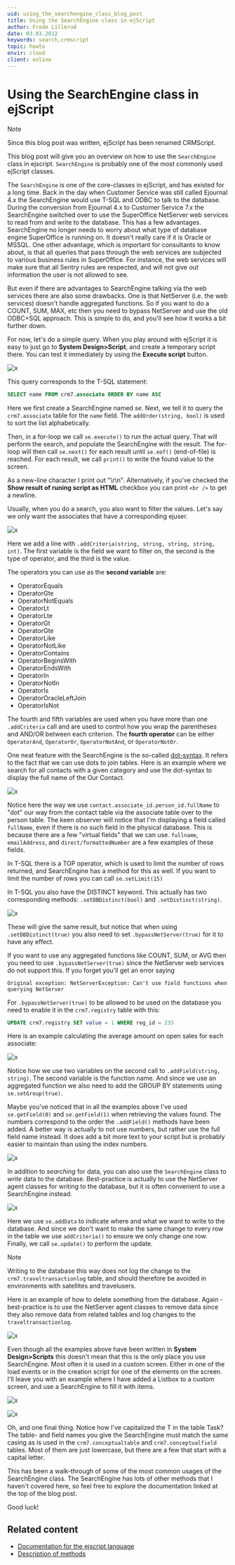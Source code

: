```yaml
---
uid: using_the_searchengine_class_blog_post
title: Using the SearchEngine class in ejScript
author: Frode Lillerud
date: 03.03.2012
keywords: search,crmscript
topic: howto
envir: cloud
client: online
---
```


# Using the SearchEngine class in ejScript

> [!NOTE]
> Since this blog post was written, ejScript has been renamed CRMScript.

This blog post will give you an overview on how to use the `SearchEngine` class in ejscript. `SearchEngine` is probably one of the most commonly used ejScript classes.

The `SearchEngine` is one of the core-classes in ejScript, and has existed for a long time. Back in the day when Customer Service was still called Ejournal 4.x the SearchEngine would use T-SQL and ODBC to talk to the database. During the conversion from Ejournal 4.x to Customer Service 7.x the SearchEngine switched over to use the SuperOffice NetServer web services to read from and write to the database. This has a few advantages. SearchEngine no longer needs to worry about what type of database engine SuperOffice is running on. It doesn't really care if it is Oracle or MSSQL. One other advantage, which is important for consultants to know about, is that all queries that pass through the web services are subjected to various business rules in SuperOffice. For instance, the web services will make sure that all Sentry rules are respected, and will not give out information the user is not allowed to see.

But even if there are advantages to SearchEngine talking via the web services there are also some drawbacks. One is that NetServer (i.e. the web services) doesn't handle aggregated functions. So if you want to do a COUNT, SUM, MAX, etc then you need to bypass NetServer and use the old ODBC+SQL approach. This is simple to do, and you'll see how it works a bit further down.

For now, let's do a simple query. When you play around with ejScript it is easy to just go to **System Design>Script**, and create a temporary script there. You can test it immediately by using the **Execute script** button.

![x][img1]

This query corresponds to the T-SQL statement:

```sql
SELECT name FROM crm7.associate ORDER BY name ASC
```

Here we first create a SearchEngine named *se*. Next, we tell it to query the `crm7.associate` table for the `name` field. The `addOrder(string, bool)` is used to sort the list alphabetically.

Then, in a for-loop we call `se.execute()` to run the actual query. That will perform the search, and populate the SearchEngine with the result. The for-loop will then call `se.next()` for each result until `se.eof()` (end-of-file) is reached. For each result, we call `print()` to write the found value to the screen.

As a new-line character I print out "\\r\\n". Alternatively, if you've checked the **Show result of runing script as HTML** checkbox you can print `<br />` to get a newline.

Usually, when you do a search, you also want to filter the values. Let's say we only want the associates that have a corresponding ejuser.

![x][img2]

Here we add a line with `.addCriteria(string, string, string, string, int)`. The first variable is the field we want to filter on, the second is the type of operator, and the third is the value.

The operators you can use as the **second variable** are:

* OperatorEquals
* OperatorGte
* OperatorNotEquals
* OperatorLt
* OperatorLte
* OperatorGt
* OperatorGte
* OperatorLike
* OperatorNotLike
* OperatorContains
* OperatorBeginsWith
* OperatorEndsWith
* OperatorIn
* OperatorNotIn
* OperatorIs
* OperatorOracleLeftJoin
* OperatorIsNot

The fourth and fifth variables are used when you have more than one `.addCriteria` call and are used to control how you wrap the parentheses and AND/OR between each criterion. The **fourth operator** can be either `OperatorAnd`, `OperatorOr`, `OperatorNotAnd`, or `OperatorNotOr`.

One neat feature with the SearchEngine is the so-called [dot-syntax][3]. It refers to the fact that we can use dots to join tables. Here is an example where we search for all contacts with a given category and use the dot-syntax to display the full name of the Our Contact.

![x][img3]

Notice here the way we use `contact.associate_id.person_id.fullName` to "dot" our way from the contact table via the associate table over to the person table. The keen observer will notice that I'm displaying a field called `fullName`, even if there is no such field in the physical database. This is because there are a few "virtual fields" that we can use. `fullname`, `emailAddress`, and `direct/formattedNumber` are a few examples of these fields.

In T-SQL there is a TOP operator, which is used to limit the number of rows returned, and SearchEngine has a method for this as well. If you want to limit the number of rows you can call `se.setLimit(15)`

In T-SQL you also have the DISTINCT keyword. This actually has two corresponding methods: `.setDBDistinct(bool)` and `.setDistinct(string)`.

![x][img4]

These will give the same result, but notice that when using `.setDBDistinct(true)` you also need to set `.bypassNetServer(true)` for it to have any effect.

If you want to use any aggregated functions like COUNT, SUM, or AVG then you need to use `.bypassNetServer(true)` since the NetServer web services do not support this. If you forget you'll get an error saying

`Original exception: NetServerException: Can't use field functions when querying NetServer`

For `.bypassNetServer(true)` to be allowed to be used on the database you need to enable it in the `crm7.registry` table with this:

```sql
UPDATE crm7.registry SET value = 1 WHERE reg_id = 235
```

Here is an example calculating the average amount on open sales for each associate:

![x][img5]

Notice how we use two variables on the second call to `.addField(string, string)`. The second variable is the function name. And since we use an aggregated function we also need to add the GROUP BY statements using `se.setGroup(true)`.

Maybe you've noticed that in all the examples above I've used `se.getField(0)` and `se.getField(1)` when retrieving the values found. The numbers correspond to the order the `.addField()` methods have been added. A better way is actually to not use numbers, but rather use the full field name instead. It does add a bit more text to your script but is probably easier to maintain than using the index numbers.

![x][img6]

In addition to *searching* for data, you can also use the `SearchEngine` class to *write* data to the database. Best-practice is actually to use the NetServer agent classes for writing to the database, but it is often convenient to use a SearchEngine instead.

![x][img7]

Here we use `se.addData` to indicate where and what we want to write to the database. And since we don't want to make the same change to every row in the table we use `addCriteria()` to ensure we only change one row. Finally, we call `se.update()` to perform the update.

> [!NOTE]
> Writing to the database this way does not log the change to the `crm7.traveltransactionlog` table, and should therefore be avoided in environments with satellites and travelusers.

Here is an example of how to delete something from the database. Again - best-practice is to use the NetServer agent classes to remove data since they also remove data from related tables and log changes to the `traveltransactionlog`.

![x][img8]

Even though all the examples above have been written in **System Design>Scripts** this doesn't mean that this is the only place you use SearchEngine. Most often it is used in a custom screen. Either in one of the load events or in the creation script for one of the elements on the screen. I'll leave you with an example where I have added a Listbox to a custom screen, and use a SearchEngine to fill it with items.

![x][img9]

![x][img10]

Oh, and one final thing. Notice how I've capitalized the T in the table Task? The table- and field names you give the SearchEngine must match the same casing as is used in the `crm7.conceptualtable` and `crm7.conceptualfield` tables. Most of them are just lowercase, but there are a few that start with a capital letter.

This has been a walk-through of some of the most common usages of the SearchEngine class. The SearchEngine has lots of other methods that I haven't covered here, so feel free to explore the documentation linked at the top of the blog post.

Good luck!

## Related content

* [Documentation for the ejscript language][1]
* [Description of methods][2]

<!-- Referenced links -->
[1]: ../overview/index.md
[2]: <xref:CRMScript.Native.SearchEngine>
[3]: dot-syntax.md

<!-- Referenced images -->
[img1]: media/1525-1740.jpg
[img2]: media/1526-1742.jpg
[img3]: media/1534-1755.jpg
[img4]: media/1535-1757.jpg
[img5]: media/1536-1759.jpg
[img6]: media/1537-1761.jpg
[img7]: media/1533-1753.jpg
[img8]: media/1538-1763.jpg
[img9]: media/1539-1767.jpg
[img10]: media/1540-1765.jpg
